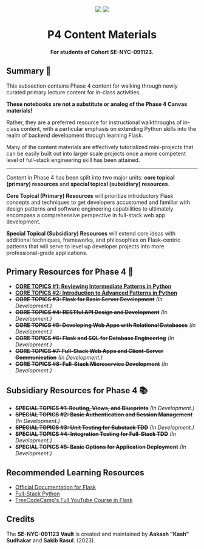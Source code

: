 <p align="center">
    <a href="https://docs.python.org/3/index.html"><img src="https://img.shields.io/badge/python-%2320232a?style=for-the-badge&logo=python&logoColor=ffdd54" /></a>
    <a href="https://jupyter.org/"><img src="https://img.shields.io/badge/flask-%2320232a.svg?style=for-the-badge&logo=flask&logoColor=23FA0F00" /></a>
</p>

<h1 align="center"><b>P4 Content Materials</b></h1>
<h4 align="center">For students of Cohort <b>SE-NYC-091123</b>.</h4>

## Summary 💬

This subsection contains Phase 4 content for walking through newly curated primary lecture content for in-class activities.

**These notebooks are not a substitute or analog of the Phase 4 Canvas materials!**

Rather, they are a preferred resource for instructional walkthroughs of in-class content, with a particular emphasis on extending Python skills into the realm of backend development through learning Flask.

Many of the content materials are effectively tutorialized mini-projects that can be easily built out into larger scale projects once a more competent level of full-stack engineering skill has been attained.

---

Content in Phase 4 has been split into two major units: **core topical (primary) resources** and **special topical (subsidiary) resources**. 

**Core Topical (Primary) Resources** will prioritize introductory Flask concepts and techniques to get developers accustomed and familiar with design patterns and software engineering capabilities to ultimately encompass a comprehensive perspective in full-stack web app development. 

**Special Topical (Subsidiary) Resources** will extend core ideas with additional techniques, frameworks, and philosophies on Flask-centric patterns that will serve to level up developer projects into more professional-grade applications. 

## Primary Resources for Phase 4 📒

- [**CORE TOPICS #1: Reviewing Intermediate Patterns in Python**](content-materials/core-topics/01-Intermediate-Python-Patterns/Reviewing-Intermediate-Patterns-In-Python.ipynb)
- [**CORE TOPICS #2: Introduction to Advanced Patterns in Python**](content-materials/core-topics/02-Advanced-Python-Patterns/Advanced-Patterns-In-Python.ipynb)
- ~~**CORE TOPICS #3: Flask for Basic Server Development**~~ _(In Development.)_
- ~~**CORE TOPICS #4: RESTful API Design and Development**~~ _(In Development.)_
- ~~**CORE TOPICS #5: Developing Web Apps with Relational Databases**~~ _(In Development.)_
- ~~**CORE TOPICS #6: Flask and SQL for Database Engineering**~~ _(In Development.)_
- ~~**CORE TOPICS #7: Full-Stack Web Apps and Client-Server Communication**~~ _(In Development.)_
- ~~**CORE TOPICS #8: Full-Stack Microservice Development**~~ _(In Development.)_

## Subsidiary Resources for Phase 4 📚

- ~~**SPECIAL TOPICS #1: Routing, Views, and Blueprints**~~ _(In Development.)_
- ~~**SPECIAL TOPICS #2: Basic Authentication and Session Management**~~ _(In Development.)_
- ~~**SPECIAL TOPICS #3: Unit Testing for Substack TDD**~~ _(In Development.)_
- ~~**SPECIAL TOPICS #4: Integration Testing for Full-Stack TDD**~~ _(In Development.)_
- ~~**SPECIAL TOPICS #5: Basic Options for Application Deployment**~~ _(In Development.)_

## Recommended Learning Resources

- [Official Documentation for Flask](https://flask.palletsprojects.com/en/3.0.x/)
- [Full-Stack Python](https://www.fullstackpython.com/)
- [FreeCodeCamp's Full YouTube Course in Flask](https://www.youtube.com/watch?v=Qr4QMBUPxWo)

## Credits

The **SE-NYC-091123 Vault** is created and maintained by **Aakash "Kash" Sudhakar** and **Sakib Rasul**. (2023). 